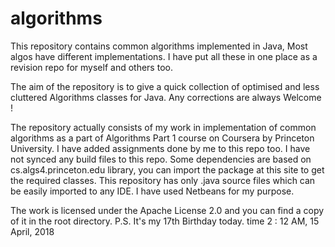 # algorithms
This repository contains common algorithms implemented in Java, Most algos have different implementations. I have put all these in one place as a revision repo for myself and others too. 

The aim of the repository is to give a quick collection of optimised and less cluttered Algorithms classes for Java.
Any corrections are always Welcome !

The repository actually consists of my work in implementation of common algorithms as a part of Algorithms Part 1 course on Coursera by Princeton University. I have added assignments done by me to this repo too.
I have not synced any build files to this repo.
Some dependencies are based on cs.algs4.princeton.edu library, you can import the package at this site to get the required classes.
This repository has only .java source  files which can be easily imported to any IDE.
I have used Netbeans for my purpose.

The work is licensed under the Apache License 2.0 and you can find a copy of it in the root directory.
P.S. It's my 17th Birthday today. time 2 : 12 AM, 15 April, 2018
